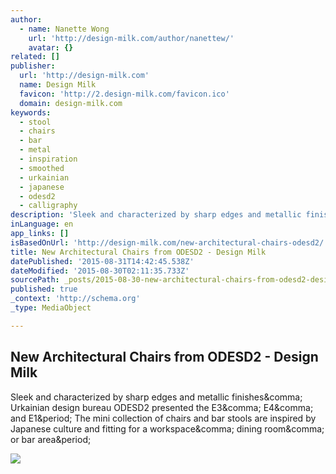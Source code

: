 ```yaml
---
author:
  - name: Nanette Wong
    url: 'http://design-milk.com/author/nanettew/'
    avatar: {}
related: []
publisher:
  url: 'http://design-milk.com'
  name: Design Milk
  favicon: 'http://2.design-milk.com/favicon.ico'
  domain: design-milk.com
keywords:
  - stool
  - chairs
  - bar
  - metal
  - inspiration
  - smoothed
  - urkainian
  - japanese
  - odesd2
  - calligraphy
description: 'Sleek and characterized by sharp edges and metallic finishes, Urkainian design bureau ODESD2 presented the E3, E4, and E1. The mini collection of chairs and bar stools are inspired by Japanese culture and fitting for a workspace, dining room, or bar area.'
inLanguage: en
app_links: []
isBasedOnUrl: 'http://design-milk.com/new-architectural-chairs-odesd2/'
title: New Architectural Chairs from ODESD2 - Design Milk
datePublished: '2015-08-31T14:42:45.538Z'
dateModified: '2015-08-30T02:11:35.733Z'
sourcePath: _posts/2015-08-30-new-architectural-chairs-from-odesd2-design-milk.md
published: true
_context: 'http://schema.org'
_type: MediaObject

---
```

<article style=""><h1>New Architectural Chairs from ODESD2 - Design Milk</h1><p>Sleek and characterized by sharp edges and metallic finishes&amp;comma; Urkainian design bureau ODESD2 presented the E3&amp;comma; E4&amp;comma; and E1&amp;period; The mini collection of chairs and bar stools are inspired by Japanese culture and fitting for a workspace&amp;comma; dining room&amp;comma; or bar area&amp;period;</p><img src="http://0.design-milk.com/images/2015/08/E2_4.jpg" /></article>